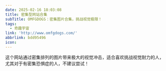 ```yaml
---
date: 2025-02-16 18:03:08
title: 密集型网站合集
subTitle: OMFGDOGS：密集图片合集，挑战视觉极限！
tags:
  - 奇趣宇宙
link: 'http://www.omfgdogs.com/'
abbrlink: bdd95496
icon:
---
```


这个网站通过密集排列的图片带来极大的视觉冲击，适合喜欢挑战视觉耐力的人，尤其对于有密集恐惧症的人，不建议尝试！